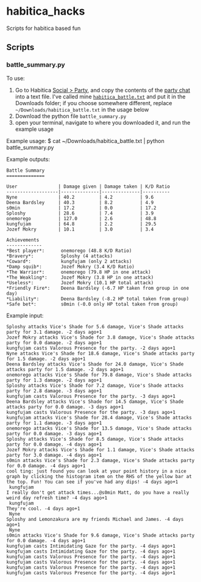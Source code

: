 # habitica_hacks
Scripts for habitica based fun

## Scripts

### battle_summary.py

To use:

1. Go to Habitica [Social > Party](img/party.png), and copy the contents of the [party chat](img/party_chat.png) into a text file. I've called mine [`habitica_battle.txt`](img/habitica_battle.png) and put it in the Downloads folder; if you choose somewhere different, replace `~/Downloads/habitica_battle.txt` in the usage below
1. Download the python file `battle_summary.py`
1. open your terminal, navigate to where you downloaded it, and run the example usage

Example usage:
    $ cat ~/Downloads/habitica_battle.txt | python battle_summary.py

Example outputs:
```
Battle Summary
==============

User               | Damage given | Damage taken | K/D Ratio
-------------------|--------------|--------------|----------
Nyne               | 40.2         | 4.2          | 9.6      
Deena Bardsley     | 40.3         | 8.2          | 4.9      
s0min              | 17.2         | 0.0          | 17.2     
Sploshy            | 28.6         | 7.4          | 3.9      
onemorego          | 127.0        | 2.6          | 48.8     
kungfujam          | 64.8         | 2.2          | 29.5     
Jozef Mokry        | 10.1         | 3.0          | 3.4      

Achievements
-------------
*Best player*:      onemorego (48.8 K/D Ratio)  
*Bravery*:          Sploshy (4 attacks)  
*Coward*:           kungfujam (only 2 attacks)  
*Damp squib*:       Jozef Mokry (3.4 K/D Ratio)  
*The Warrior*:      onemorego (79.8 HP in one attack)  
*The Weakling*:     Jozef Mokry (3.8 HP in one attack)  
*Useless*:          Jozef Mokry (10.1 HP total attack)  
*Friendly Fire*:    Deena Bardsley (-6.7 HP taken from group in one day)  
*Liability*:        Deena Bardsley (-8.2 HP total taken from group)  
*Safe bet*:         s0min (-0.0 only HP total taken from group)
```

Example input:
```
Sploshy attacks Vice's Shade for 5.6 damage, Vice's Shade attacks party for 3.1 damage. -2 days ago+1   
Jozef Mokry attacks Vice's Shade for 3.8 damage, Vice's Shade attacks party for 0.0 damage. -2 days ago+1   
kungfujam casts Valorous Presence for the party. -2 days ago+1   
Nyne attacks Vice's Shade for 18.6 damage, Vice's Shade attacks party for 1.5 damage. -2 days ago+1   
Deena Bardsley attacks Vice's Shade for 24.0 damage, Vice's Shade attacks party for 1.5 damage. -2 days ago+1   
onemorego attacks Vice's Shade for 79.8 damage, Vice's Shade attacks party for 1.3 damage. -2 days ago+1   
Sploshy attacks Vice's Shade for 7.2 damage, Vice's Shade attacks party for 2.8 damage. -3 days ago+1   
kungfujam casts Valorous Presence for the party. -3 days ago+1   
Deena Bardsley attacks Vice's Shade for 14.5 damage, Vice's Shade attacks party for 0.0 damage. -3 days ago+1   
kungfujam casts Valorous Presence for the party. -3 days ago+1   
kungfujam attacks Vice's Shade for 28.4 damage, Vice's Shade attacks party for 1.1 damage. -3 days ago+1   
onemorego attacks Vice's Shade for 13.5 damage, Vice's Shade attacks party for 0.0 damage. -3 days ago+1   
Sploshy attacks Vice's Shade for 8.5 damage, Vice's Shade attacks party for 0.0 damage. -4 days ago+1   
Jozef Mokry attacks Vice's Shade for 1.1 damage, Vice's Shade attacks party for 3.0 damage. -4 days ago+1   
s0min attacks Vice's Shade for 2.3 damage, Vice's Shade attacks party for 0.0 damage. -4 days ago+1   
cool ting: just found you can look at your point history in a nice graph by clicking the histogram item on the RHS of the yellow bar at the top. Fun! You can see if you've had any dips! -4 days ago+1         
 kungfujam 
I really don't get attack times...@s0min Matt, do you have a really weird day refresh time? -4 days ago+1         
 kungfujam 
They're cool. -4 days ago+1         
 Nyne 
Sploshy and Lemonzakura are my friends Michael and James. -4 days ago+1         
 Nyne 
s0min attacks Vice's Shade for 9.6 damage, Vice's Shade attacks party for 0.0 damage. -4 days ago+1   
kungfujam casts Intimidating Gaze for the party. -4 days ago+1   
kungfujam casts Intimidating Gaze for the party. -4 days ago+1   
kungfujam casts Valorous Presence for the party. -4 days ago+1   
kungfujam casts Valorous Presence for the party. -4 days ago+1   
kungfujam casts Valorous Presence for the party. -4 days ago+1   
kungfujam casts Valorous Presence for the party. -4 days ago+1   
```
